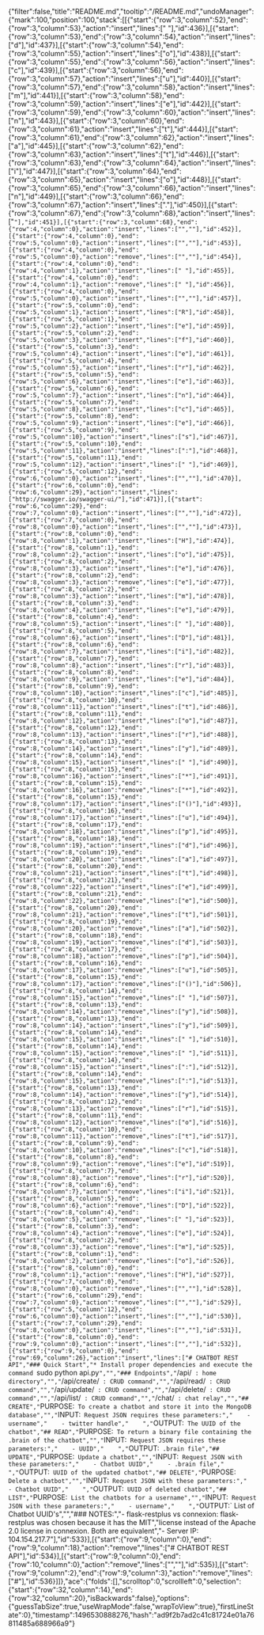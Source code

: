 {"filter":false,"title":"README.md","tooltip":"/README.md","undoManager":{"mark":100,"position":100,"stack":[[{"start":{"row":3,"column":52},"end":{"row":3,"column":53},"action":"insert","lines":[" "],"id":436}],[{"start":{"row":3,"column":53},"end":{"row":3,"column":54},"action":"insert","lines":["d"],"id":437}],[{"start":{"row":3,"column":54},"end":{"row":3,"column":55},"action":"insert","lines":["o"],"id":438}],[{"start":{"row":3,"column":55},"end":{"row":3,"column":56},"action":"insert","lines":["c"],"id":439}],[{"start":{"row":3,"column":56},"end":{"row":3,"column":57},"action":"insert","lines":["u"],"id":440}],[{"start":{"row":3,"column":57},"end":{"row":3,"column":58},"action":"insert","lines":["m"],"id":441}],[{"start":{"row":3,"column":58},"end":{"row":3,"column":59},"action":"insert","lines":["e"],"id":442}],[{"start":{"row":3,"column":59},"end":{"row":3,"column":60},"action":"insert","lines":["n"],"id":443}],[{"start":{"row":3,"column":60},"end":{"row":3,"column":61},"action":"insert","lines":["t"],"id":444}],[{"start":{"row":3,"column":61},"end":{"row":3,"column":62},"action":"insert","lines":["a"],"id":445}],[{"start":{"row":3,"column":62},"end":{"row":3,"column":63},"action":"insert","lines":["t"],"id":446}],[{"start":{"row":3,"column":63},"end":{"row":3,"column":64},"action":"insert","lines":["i"],"id":447}],[{"start":{"row":3,"column":64},"end":{"row":3,"column":65},"action":"insert","lines":["o"],"id":448}],[{"start":{"row":3,"column":65},"end":{"row":3,"column":66},"action":"insert","lines":["n"],"id":449}],[{"start":{"row":3,"column":66},"end":{"row":3,"column":67},"action":"insert","lines":["."],"id":450}],[{"start":{"row":3,"column":67},"end":{"row":3,"column":68},"action":"insert","lines":["`"],"id":451}],[{"start":{"row":3,"column":68},"end":{"row":4,"column":0},"action":"insert","lines":["",""],"id":452}],[{"start":{"row":4,"column":0},"end":{"row":5,"column":0},"action":"insert","lines":["",""],"id":453}],[{"start":{"row":4,"column":0},"end":{"row":5,"column":0},"action":"remove","lines":["",""],"id":454}],[{"start":{"row":4,"column":0},"end":{"row":4,"column":1},"action":"insert","lines":[" "],"id":455}],[{"start":{"row":4,"column":0},"end":{"row":4,"column":1},"action":"remove","lines":[" "],"id":456}],[{"start":{"row":4,"column":0},"end":{"row":5,"column":0},"action":"insert","lines":["",""],"id":457}],[{"start":{"row":5,"column":0},"end":{"row":5,"column":1},"action":"insert","lines":["R"],"id":458}],[{"start":{"row":5,"column":1},"end":{"row":5,"column":2},"action":"insert","lines":["e"],"id":459}],[{"start":{"row":5,"column":2},"end":{"row":5,"column":3},"action":"insert","lines":["f"],"id":460}],[{"start":{"row":5,"column":3},"end":{"row":5,"column":4},"action":"insert","lines":["e"],"id":461}],[{"start":{"row":5,"column":4},"end":{"row":5,"column":5},"action":"insert","lines":["r"],"id":462}],[{"start":{"row":5,"column":5},"end":{"row":5,"column":6},"action":"insert","lines":["e"],"id":463}],[{"start":{"row":5,"column":6},"end":{"row":5,"column":7},"action":"insert","lines":["n"],"id":464}],[{"start":{"row":5,"column":7},"end":{"row":5,"column":8},"action":"insert","lines":["c"],"id":465}],[{"start":{"row":5,"column":8},"end":{"row":5,"column":9},"action":"insert","lines":["e"],"id":466}],[{"start":{"row":5,"column":9},"end":{"row":5,"column":10},"action":"insert","lines":["s"],"id":467}],[{"start":{"row":5,"column":10},"end":{"row":5,"column":11},"action":"insert","lines":[":"],"id":468}],[{"start":{"row":5,"column":11},"end":{"row":5,"column":12},"action":"insert","lines":[" "],"id":469}],[{"start":{"row":5,"column":12},"end":{"row":6,"column":0},"action":"insert","lines":["",""],"id":470}],[{"start":{"row":6,"column":0},"end":{"row":6,"column":29},"action":"insert","lines":["http://swagger.io/swagger-ui/"],"id":471}],[{"start":{"row":6,"column":29},"end":{"row":7,"column":0},"action":"insert","lines":["",""],"id":472}],[{"start":{"row":7,"column":0},"end":{"row":8,"column":0},"action":"insert","lines":["",""],"id":473}],[{"start":{"row":8,"column":0},"end":{"row":8,"column":1},"action":"insert","lines":["H"],"id":474}],[{"start":{"row":8,"column":1},"end":{"row":8,"column":2},"action":"insert","lines":["o"],"id":475}],[{"start":{"row":8,"column":2},"end":{"row":8,"column":3},"action":"insert","lines":["e"],"id":476}],[{"start":{"row":8,"column":2},"end":{"row":8,"column":3},"action":"remove","lines":["e"],"id":477}],[{"start":{"row":8,"column":2},"end":{"row":8,"column":3},"action":"insert","lines":["m"],"id":478}],[{"start":{"row":8,"column":3},"end":{"row":8,"column":4},"action":"insert","lines":["e"],"id":479}],[{"start":{"row":8,"column":4},"end":{"row":8,"column":5},"action":"insert","lines":[" "],"id":480}],[{"start":{"row":8,"column":5},"end":{"row":8,"column":6},"action":"insert","lines":["D"],"id":481}],[{"start":{"row":8,"column":6},"end":{"row":8,"column":7},"action":"insert","lines":["i"],"id":482}],[{"start":{"row":8,"column":7},"end":{"row":8,"column":8},"action":"insert","lines":["r"],"id":483}],[{"start":{"row":8,"column":8},"end":{"row":8,"column":9},"action":"insert","lines":["e"],"id":484}],[{"start":{"row":8,"column":9},"end":{"row":8,"column":10},"action":"insert","lines":["c"],"id":485}],[{"start":{"row":8,"column":10},"end":{"row":8,"column":11},"action":"insert","lines":["t"],"id":486}],[{"start":{"row":8,"column":11},"end":{"row":8,"column":12},"action":"insert","lines":["o"],"id":487}],[{"start":{"row":8,"column":12},"end":{"row":8,"column":13},"action":"insert","lines":["r"],"id":488}],[{"start":{"row":8,"column":13},"end":{"row":8,"column":14},"action":"insert","lines":["y"],"id":489}],[{"start":{"row":8,"column":14},"end":{"row":8,"column":15},"action":"insert","lines":[" "],"id":490}],[{"start":{"row":8,"column":15},"end":{"row":8,"column":16},"action":"insert","lines":["*"],"id":491}],[{"start":{"row":8,"column":15},"end":{"row":8,"column":16},"action":"remove","lines":["*"],"id":492}],[{"start":{"row":8,"column":15},"end":{"row":8,"column":17},"action":"insert","lines":["()"],"id":493}],[{"start":{"row":8,"column":16},"end":{"row":8,"column":17},"action":"insert","lines":["u"],"id":494}],[{"start":{"row":8,"column":17},"end":{"row":8,"column":18},"action":"insert","lines":["p"],"id":495}],[{"start":{"row":8,"column":18},"end":{"row":8,"column":19},"action":"insert","lines":["d"],"id":496}],[{"start":{"row":8,"column":19},"end":{"row":8,"column":20},"action":"insert","lines":["a"],"id":497}],[{"start":{"row":8,"column":20},"end":{"row":8,"column":21},"action":"insert","lines":["t"],"id":498}],[{"start":{"row":8,"column":21},"end":{"row":8,"column":22},"action":"insert","lines":["e"],"id":499}],[{"start":{"row":8,"column":21},"end":{"row":8,"column":22},"action":"remove","lines":["e"],"id":500}],[{"start":{"row":8,"column":20},"end":{"row":8,"column":21},"action":"remove","lines":["t"],"id":501}],[{"start":{"row":8,"column":19},"end":{"row":8,"column":20},"action":"remove","lines":["a"],"id":502}],[{"start":{"row":8,"column":18},"end":{"row":8,"column":19},"action":"remove","lines":["d"],"id":503}],[{"start":{"row":8,"column":17},"end":{"row":8,"column":18},"action":"remove","lines":["p"],"id":504}],[{"start":{"row":8,"column":16},"end":{"row":8,"column":17},"action":"remove","lines":["u"],"id":505}],[{"start":{"row":8,"column":15},"end":{"row":8,"column":17},"action":"remove","lines":["()"],"id":506}],[{"start":{"row":8,"column":14},"end":{"row":8,"column":15},"action":"remove","lines":[" "],"id":507}],[{"start":{"row":8,"column":13},"end":{"row":8,"column":14},"action":"remove","lines":["y"],"id":508}],[{"start":{"row":8,"column":13},"end":{"row":8,"column":14},"action":"insert","lines":["y"],"id":509}],[{"start":{"row":8,"column":14},"end":{"row":8,"column":15},"action":"insert","lines":[" "],"id":510}],[{"start":{"row":8,"column":14},"end":{"row":8,"column":15},"action":"remove","lines":[" "],"id":511}],[{"start":{"row":8,"column":14},"end":{"row":8,"column":15},"action":"insert","lines":[":"],"id":512}],[{"start":{"row":8,"column":14},"end":{"row":8,"column":15},"action":"remove","lines":[":"],"id":513}],[{"start":{"row":8,"column":13},"end":{"row":8,"column":14},"action":"remove","lines":["y"],"id":514}],[{"start":{"row":8,"column":12},"end":{"row":8,"column":13},"action":"remove","lines":["r"],"id":515}],[{"start":{"row":8,"column":11},"end":{"row":8,"column":12},"action":"remove","lines":["o"],"id":516}],[{"start":{"row":8,"column":10},"end":{"row":8,"column":11},"action":"remove","lines":["t"],"id":517}],[{"start":{"row":8,"column":9},"end":{"row":8,"column":10},"action":"remove","lines":["c"],"id":518}],[{"start":{"row":8,"column":8},"end":{"row":8,"column":9},"action":"remove","lines":["e"],"id":519}],[{"start":{"row":8,"column":7},"end":{"row":8,"column":8},"action":"remove","lines":["r"],"id":520}],[{"start":{"row":8,"column":6},"end":{"row":8,"column":7},"action":"remove","lines":["i"],"id":521}],[{"start":{"row":8,"column":5},"end":{"row":8,"column":6},"action":"remove","lines":["D"],"id":522}],[{"start":{"row":8,"column":4},"end":{"row":8,"column":5},"action":"remove","lines":[" "],"id":523}],[{"start":{"row":8,"column":3},"end":{"row":8,"column":4},"action":"remove","lines":["e"],"id":524}],[{"start":{"row":8,"column":2},"end":{"row":8,"column":3},"action":"remove","lines":["m"],"id":525}],[{"start":{"row":8,"column":1},"end":{"row":8,"column":2},"action":"remove","lines":["o"],"id":526}],[{"start":{"row":8,"column":0},"end":{"row":8,"column":1},"action":"remove","lines":["H"],"id":527}],[{"start":{"row":7,"column":0},"end":{"row":8,"column":0},"action":"remove","lines":["",""],"id":528}],[{"start":{"row":6,"column":29},"end":{"row":7,"column":0},"action":"remove","lines":["",""],"id":529}],[{"start":{"row":5,"column":12},"end":{"row":6,"column":0},"action":"insert","lines":["",""],"id":530}],[{"start":{"row":7,"column":29},"end":{"row":8,"column":0},"action":"insert","lines":["",""],"id":531}],[{"start":{"row":8,"column":0},"end":{"row":9,"column":0},"action":"insert","lines":["",""],"id":532}],[{"start":{"row":9,"column":0},"end":{"row":69,"column":26},"action":"insert","lines":["# CHATBOT REST API","### Quick Start","* Install proper dependencies and execute the command `sudo python api.py`","","### Endpoints","`/api/` : home directory","","`/api/create/` : CRUD command","","`/api/read/` : CRUD command","","`/api/update/` : CRUD command","","`/api/delete/` : CRUD command","","`/api/list/` : CRUD command","","`/chat/` : chat relay","","## CREATE","`PURPOSE:` To create a chatbot and store it into the MongoDB database","","`INPUT:` Request JSON requires these parameters:","    - username","    - twitter handle","    ","`OUTPUT:` The UUID of the chatbot","## READ","`PURPOSE:` To return a binary file containing the .brain of the chatbot","","`INPUT:` Request JSON requires these parameters:","    - UUID","    ","`OUTPUT:` .brain file","## UPDATE","`PURPOSE:` Update a chatbot","","`INPUT:` Request JSON with these parameters:","    - Chatbot UUID","    - .brain file","    ","`OUTPUT:` UUID of the updated chatbot","## DELETE","`PURPOSE:` Delete a chatbot","","`INPUT:` Request JSON with these parameters:","    - Chatbot UUID","    ","`OUTPUT:` UUID of deleted chatbot","## LIST","`PURPOSE:` List the chatbots for a username","","`INPUT:` Request JSON with these parameters:","    - username","    ","`OUTPUT:` List of Chatbot UUID's","","### NOTES:","- flask-restplus vs connexion: flask-restplus was chosen because it has the MIT","license instead of the Apache 2.0 license in connexion. Both are equivalent","- Server IP: 104.154.217.7"],"id":533}],[{"start":{"row":9,"column":0},"end":{"row":9,"column":18},"action":"remove","lines":["# CHATBOT REST API"],"id":534}],[{"start":{"row":9,"column":0},"end":{"row":10,"column":0},"action":"remove","lines":["",""],"id":535}],[{"start":{"row":9,"column":2},"end":{"row":9,"column":3},"action":"remove","lines":["#"],"id":536}]]},"ace":{"folds":[],"scrolltop":0,"scrollleft":0,"selection":{"start":{"row":32,"column":14},"end":{"row":32,"column":20},"isBackwards":false},"options":{"guessTabSize":true,"useWrapMode":false,"wrapToView":true},"firstLineState":0},"timestamp":1496530888276,"hash":"ad9f2b7ad2c41c81724e01a76811485a688966a9"}